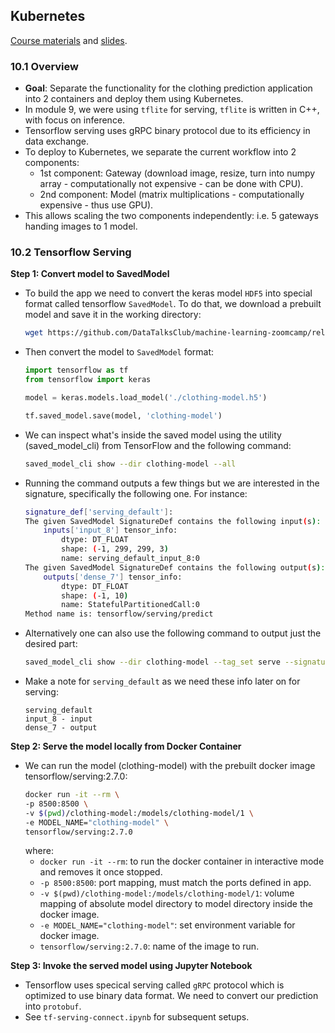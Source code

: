 ## Kubernetes
[Course materials](https://github.com/DataTalksClub/machine-learning-zoomcamp/tree/master/10-kubernetess) and [slides](https://www.slideshare.net/slideshow/ml-zoomcamp-10-kubernetes/250763271).

### 10.1 Overview
* **Goal**: Separate the functionality for the clothing prediction application into 2 containers and deploy them using Kubernetes.
* In module 9, we were using `tflite` for serving, `tflite` is written in C++, with focus on inference.
* Tensorflow serving uses gRPC binary protocol due to its efficiency in data exchange.
* To deploy to Kubernetes, we separate the current workflow into 2 components:
    * 1st component: Gateway (download image, resize, turn into numpy array - computationally not expensive - can be done with CPU).
    * 2nd component: Model (matrix multiplications - computationally expensive - thus use GPU).
* This allows scaling the two components independently: i.e. 5 gateways handing images to 1 model.

### 10.2 Tensorflow Serving
**Step 1: Convert model to SavedModel**

* To build the app we need to convert the keras model `HDF5` into special format called tensorflow `SavedModel`. To do that, we download a prebuilt model and save it in the working directory:
    ```bash
    wget https://github.com/DataTalksClub/machine-learning-zoomcamp/releases/download/chapter7-model/xception_v4_large_08_0.894.h5 -O clothing-model.h5
    ```
* Then convert the model to `SavedModel` format:
    ```python
    import tensorflow as tf
    from tensorflow import keras

    model = keras.models.load_model('./clothing-model.h5')

    tf.saved_model.save(model, 'clothing-model')
    ```
* We can inspect what's inside the saved model using the utility (saved_model_cli) from TensorFlow and the following command:
    ```bash
    saved_model_cli show --dir clothing-model --all
    ```
* Running the command outputs a few things but we are interested in the signature, specifically the following one. For instance:
    ```bash
    signature_def['serving_default']:
    The given SavedModel SignatureDef contains the following input(s):
        inputs['input_8'] tensor_info:
            dtype: DT_FLOAT
            shape: (-1, 299, 299, 3)
            name: serving_default_input_8:0
    The given SavedModel SignatureDef contains the following output(s):
        outputs['dense_7'] tensor_info:
            dtype: DT_FLOAT
            shape: (-1, 10)
            name: StatefulPartitionedCall:0
    Method name is: tensorflow/serving/predict
    ```
* Alternatively one can also use the following command to output just the desired part:
    ```bash
    saved_model_cli show --dir clothing-model --tag_set serve --signature_def serving_default
    ```
* Make a note for `serving_default` as we need these info later on for serving:
    ```
    serving_default
    input_8 - input
    dense_7 - output
    ```

**Step 2: Serve the model locally from Docker Container**
* We can run the model (clothing-model) with the prebuilt docker image tensorflow/serving:2.7.0:
    ```bash
    docker run -it --rm \
    -p 8500:8500 \
    -v $(pwd)/clothing-model:/models/clothing-model/1 \
    -e MODEL_NAME="clothing-model" \
    tensorflow/serving:2.7.0
    ```
    where:
    * `docker run -it --rm`: to run the docker container in interactive mode and removes it once stopped.
    * `-p 8500:8500`: port mapping, must match the ports defined in app.
    * `-v $(pwd)/clothing-model:/models/clothing-model/1`: volume mapping of absolute model directory to model directory inside the docker image.
    * `-e MODEL_NAME="clothing-model"`: set environment variable for docker image.
    * `tensorflow/serving:2.7.0`: name of the image to run.

**Step 3: Invoke the served model using Jupyter Notebook**
* Tensorflow uses specical serving called `gRPC` protocol which is optimized to use binary data format. We need to convert our prediction into `protobuf`.
* See `tf-serving-connect.ipynb` for subsequent setups.


